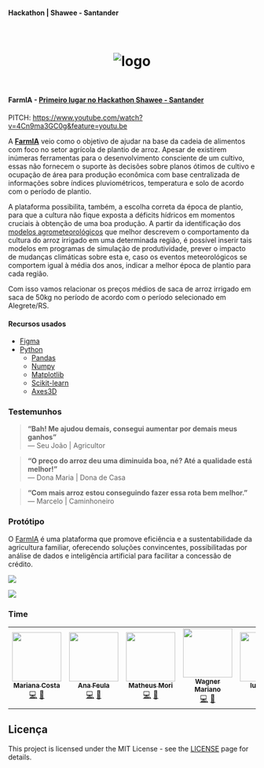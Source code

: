 #### Hackathon | Shawee   - Santander




<h1 align="center">
<br />
  <img src="https://i.imgur.com/MmtWbR4.png" alt="logo" border="0">
<br />
<br />

</h1>

#### FarmIA - [Primeiro lugar no Hackathon Shawee - Santander](https://www.datachallenge.com.br/resultado/)


PITCH:
https://www.youtube.com/watch?v=4Cn9ma3GC0g&feature=youtu.be


 A [**FarmIA**](https://www.figma.com/proto/PfV39FKHG4iQ0O2uHcD0g3/FarmIA?node-id=75%3A8&scaling=scale-down) veio como o objetivo de ajudar na base da cadeia de alimentos com foco no setor agrícola de plantio de arroz. 
Apesar de existirem inúmeras ferramentas para o desenvolvimento consciente de um cultivo, essas não fornecem o suporte às decisões sobre planos ótimos de cultivo e ocupação de área para produção econômica com base centralizada de informações sobre índices pluviométricos, temperatura e solo de acordo com o período de plantio.

A plataforma possibilita, também, a escolha correta da época de plantio, para que a cultura não fique exposta a déficits hídricos em momentos cruciais à obtenção de uma boa produção. 
A partir da identificação dos [modelos agrometeorológicos](https://github.com/017mori/FarmAI/blob/master/Analises.ipynb) que melhor descrevem o comportamento da cultura do arroz irrigado em uma determinada região, é possível inserir tais modelos em programas de simulação de produtividade, prever o impacto de mudanças climáticas sobre esta e, caso os eventos meteorológicos se comportem igual à média dos anos, indicar a melhor época de plantio para cada região. 

Com isso vamos relacionar os preços médios de saca de arroz irrigado em saca de 50kg no período de acordo com o período selecionado em Alegrete/RS.
 

#### Recursos usados
- [Figma](https://www.figma.com/)
- [Python](https://www.python.org/)
    - [Pandas](https://pandas.pydata.org/)
    - [Numpy](https://numpy.org/)
    - [Matplotlib](https://matplotlib.org/)
    - [Scikit-learn](https://scikit-learn.org/stable/)
    - [Axes3D](https://matplotlib.org/mpl_toolkits/mplot3d/tutorial.html)

### Testemunhos

> **“Bah! Me ajudou demais, consegui aumentar por demais meus ganhos”**<br>
> — Seu João | Agricultor

> **“O preço do arroz deu uma diminuida boa, né? Até a qualidade está melhor!”**<br>
> — Dona Maria | Dona de Casa

> **“Com mais arroz estou conseguindo fazer essa rota bem melhor.”**<br>
> — Marcelo | Caminhoneiro




### Protótipo

O [FarmIA](https://www.figma.com/proto/PfV39FKHG4iQ0O2uHcD0g3/FarmIA?node-id=75%3A8&scaling=scale-down) é uma plataforma 
que promove eficiência e a sustentabilidade da agricultura familiar, oferecendo soluções convincentes, possibilitadas por análise de dados e inteligência artificial para facilitar a concessão de crédito.


![](https://imgur.com/Vrnkh66.png)

![](https://imgur.com/fe9NRg1.png)

### Time

<table>
  <tr>
    <td align="center"><a href="https://mrncstt.github.io/posts/"><img src="https://i.imgur.com/UMWYzzG.jpg" width="100px;" alt=""/><br /><sub><b>Mariana Costa</b></sub></a><br /><a href="marianacosta.data@gmail.com" title="Site">💻</a> <a href="https://mrncstt.github.io/" title="Email">📧</a> </td>
    <td align="center"><a href="https://www.linkedin.com/in/ana-daniele-feula-842219140/"><img src="https://i.imgur.com/Ecu6m0w.jpg" width="100px;" alt=""/><br /><sub><b> Ana Feula</b></sub></a><br /><a href="ananidesigner@gmail.com" title="Site">💻</a> <a href="https://www.linkedin.com/in/ana-daniele-feula-842219140/" title="Email">📧</a> </td>
    <td align="center"><a href="https://www.linkedin.com/in/matheus-k-mori-bb2b49a8/"><img src="https://i.imgur.com/deKXIaJ.jpg" width="100px;" alt=""/><br /><sub><b> Matheus Mori</b></sub></a><br /><a href="https://github.com/017mori" title="Site">💻</a> <a href="https://github.com/017mori" title="Email">📧</a> </td>
     <td align="center"><a href="https://www.linkedin.com/in/wagner-mariano-msc-17a9bb56/"><img src="https://i.imgur.com/Nz1O55U.jpg" width="100px;" alt=""/><br /><sub><b> Wagner Mariano</b></sub></a><br /><a href="https://www.linkedin.com/in/wagner-mariano-msc-17a9bb56/" title="Site">💻</a> <a href="https://www.linkedin.com/in/wagner-mariano-msc-17a9bb56/" title="Email">📧</a> </td>
     <td align="center"><a href="https://github.com/iulihardt/"><img src="https://i.imgur.com/KNytPG4.png" width="100px;" alt=""/><br /><sub><b> Iuli Hardt</b></sub></a><br /><a href="https://www.linkedin.com/in/iuli-hardt-634190119/" title="Site">💻</a> <a href="https://www.linkedin.com/in/iuli-hardt-634190119/" title="Email">📧</a> </td>
</table>


## Licença

This project is licensed under the MIT License - see the [LICENSE](https://opensource.org/licenses/MIT) page for details.
